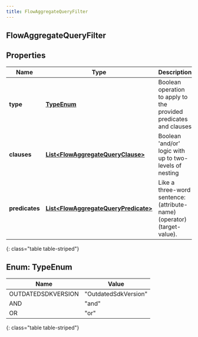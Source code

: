```yaml
---
title: FlowAggregateQueryFilter
---
```


## FlowAggregateQueryFilter

## Properties

| Name           | Type                                                                                               | Description                                                             | Notes      |
| -------------- | -------------------------------------------------------------------------------------------------- | ----------------------------------------------------------------------- | ---------- |
| **type**       | [**TypeEnum**](#TypeEnum)<!---->                                                                   | Boolean operation to apply to the provided predicates and clauses       |            |
| **clauses**    | <!----><!---->[**List&lt;FlowAggregateQueryClause&gt;**](FlowAggregateQueryClause.md)<!---->       | Boolean &#39;and/or&#39; logic with up to two-levels of nesting         | [optional] |
| **predicates** | <!----><!---->[**List&lt;FlowAggregateQueryPredicate&gt;**](FlowAggregateQueryPredicate.md)<!----> | Like a three-word sentence: (attribute-name) (operator) (target-value). | [optional] |

{: class="table table-striped"}

<a name="TypeEnum"></a>

## Enum: TypeEnum

| Name               | Value                          |
| ------------------ | ------------------------------ |
| OUTDATEDSDKVERSION | &quot;OutdatedSdkVersion&quot; |
| AND                | &quot;and&quot;                |
| OR                 | &quot;or&quot;                 |

{: class="table table-striped"}
